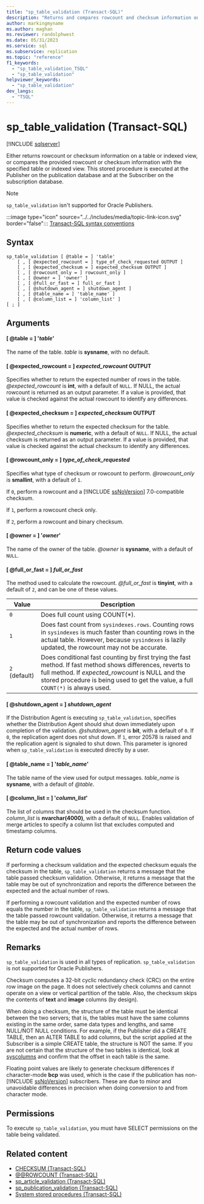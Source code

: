```yaml
---
title: "sp_table_validation (Transact-SQL)"
description: "Returns and compares rowcount and checksum information on a table or indexed view."
author: markingmyname
ms.author: maghan
ms.reviewer: randolphwest
ms.date: 05/31/2023
ms.service: sql
ms.subservice: replication
ms.topic: "reference"
f1_keywords:
  - "sp_table_validation_TSQL"
  - "sp_table_validation"
helpviewer_keywords:
  - "sp_table_validation"
dev_langs:
  - "TSQL"
---
```

# sp_table_validation (Transact-SQL)

[!INCLUDE [sqlserver](../../includes/applies-to-version/sqlserver.md)]

Either returns rowcount or checksum information on a table or indexed view, or compares the provided rowcount or checksum information with the specified table or indexed view. This stored procedure is executed at the Publisher on the publication database and at the Subscriber on the subscription database.

> [!NOTE]  
> `sp_table_validation` isn't supported for Oracle Publishers.

:::image type="icon" source="../../includes/media/topic-link-icon.svg" border="false"::: [Transact-SQL syntax conventions](../../t-sql/language-elements/transact-sql-syntax-conventions-transact-sql.md)

## Syntax

```syntaxsql
sp_table_validation [ @table = ] 'table'
    [ , [ @expected_rowcount = ] type_of_check_requested OUTPUT ]
    [ , [ @expected_checksum = ] expected_checksum OUTPUT ]
    [ , [ @rowcount_only = ] rowcount_only ]
    [ , [ @owner = ] 'owner' ]
    [ , [ @full_or_fast = ] full_or_fast ]
    [ , [ @shutdown_agent = ] shutdown_agent ]
    [ , [ @table_name = ] 'table_name' ]
    [ , [ @column_list = ] 'column_list' ]
[ ; ]
```

## Arguments

#### [ @table = ] '*table*'

The name of the table. *table* is **sysname**, with no default.

#### [ @expected_rowcount = ] *expected_rowcount* OUTPUT

Specifies whether to return the expected number of rows in the table. *@expected_rowcount* is **int**, with a default of `NULL`. If NULL, the actual rowcount is returned as an output parameter. If a value is provided, that value is checked against the actual rowcount to identify any differences.

#### [ @expected_checksum = ] *expected_checksum* OUTPUT

Specifies whether to return the expected checksum for the table. *@expected_checksum* is **numeric**, with a default of `NULL`. If NULL, the actual checksum is returned as an output parameter. If a value is provided, that value is checked against the actual checksum to identify any differences.

#### [ @rowcount_only = ] *type_of_check_requested*

Specifies what type of checksum or rowcount to perform. *@rowcount_only* is **smallint**, with a default of `1`.

If `0`, perform a rowcount and a [!INCLUDE [ssNoVersion](../../includes/ssnoversion-md.md)] 7.0-compatible checksum.

If `1`, perform a rowcount check only.

If `2`, perform a rowcount and binary checksum.

#### [ @owner = ] '*owner*'

The name of the owner of the table. *@owner* is **sysname**, with a default of `NULL`.

#### [ @full_or_fast = ] *full_or_fast*

The method used to calculate the rowcount. *@full_or_fast* is **tinyint**, with a default of `2`, and can be one of these values.

| Value | Description |
| --- | --- |
| `0` | Does full count using COUNT(*). |
| `1` | Does fast count from `sysindexes.rows`. Counting rows in `sysindexes` is much faster than counting rows in the actual table. However, because `sysindexes` is lazily updated, the rowcount may not be accurate. |
| `2` (default) | Does conditional fast counting by first trying the fast method. If fast method shows differences, reverts to full method. If *expected_rowcount* is NULL and the stored procedure is being used to get the value, a full `COUNT(*)` is always used. |

#### [ @shutdown_agent = ] *shutdown_agent*

If the Distribution Agent is executing `sp_table_validation`, specifies whether the Distribution Agent should shut down immediately upon completion of the validation. *@shutdown_agent* is **bit**, with a default of `0`. If `0`, the replication agent does not shut down. If `1`, error 20578 is raised and the replication agent is signaled to shut down. This parameter is ignored when `sp_table_validation` is executed directly by a user.

#### [ @table_name = ] '*table_name*'

The table name of the view used for output messages. *table_name* is **sysname**, with a default of *@table*.

#### [ @column_list = ] '*column_list*'

The list of columns that should be used in the checksum function. *column_list* is **nvarchar(4000)**, with a default of `NULL`. Enables validation of merge articles to specify a column list that excludes computed and timestamp columns.

## Return code values

If performing a checksum validation and the expected checksum equals the checksum in the table, `sp_table_validation` returns a message that the table passed checksum validation. Otherwise, it returns a message that the table may be out of synchronization and reports the difference between the expected and the actual number of rows.

If performing a rowcount validation and the expected number of rows equals the number in the table, `sp_table_validation` returns a message that the table passed rowcount validation. Otherwise, it returns a message that the table may be out of synchronization and reports the difference between the expected and the actual number of rows.

## Remarks

`sp_table_validation` is used in all types of replication. `sp_table_validation` is not supported for Oracle Publishers.

Checksum computes a 32-bit cyclic redundancy check (CRC) on the entire row image on the page. It does not selectively check columns and cannot operate on a view or vertical partition of the table. Also, the checksum skips the contents of **text** and **image** columns (by design).

When doing a checksum, the structure of the table must be identical between the two servers; that is, the tables must have the same columns existing in the same order, same data types and lengths, and same NULL/NOT NULL conditions. For example, if the Publisher did a CREATE TABLE, then an ALTER TABLE to add columns, but the script applied at the Subscriber is a simple CREATE table, the structure is NOT the same. If you are not certain that the structure of the two tables is identical, look at [syscolumns](../system-compatibility-views/sys-syscolumns-transact-sql.md) and confirm that the offset in each table is the same.

Floating point values are likely to generate checksum differences if character-mode **bcp** was used, which is the case if the publication has non-[!INCLUDE [ssNoVersion](../../includes/ssnoversion-md.md)] subscribers. These are due to minor and unavoidable differences in precision when doing conversion to and from character mode.

## Permissions

To execute `sp_table_validation`, you must have SELECT permissions on the table being validated.

## Related content

- [CHECKSUM (Transact-SQL)](../../t-sql/functions/checksum-transact-sql.md)
- [@@ROWCOUNT (Transact-SQL)](../../t-sql/functions/rowcount-transact-sql.md)
- [sp_article_validation (Transact-SQL)](sp-article-validation-transact-sql.md)
- [sp_publication_validation (Transact-SQL)](sp-publication-validation-transact-sql.md)
- [System stored procedures (Transact-SQL)](system-stored-procedures-transact-sql.md)
